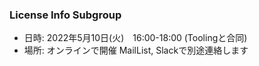 ### License Info Subgroup

- 日時: 2022年5月10日(火)　16:00-18:00 (Toolingと合同)
- 場所: オンラインで開催 MailList, Slackで別途連絡します  
